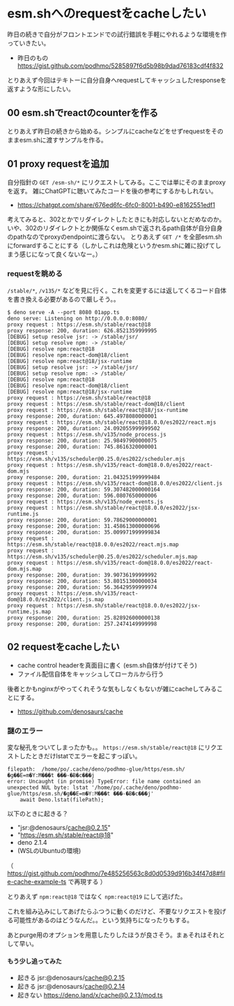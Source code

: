 # esm.shへのrequestをcacheしたい

昨日の続きで自分がフロントエンドでの試行錯誤を手軽にやれるような環境を作っていきたい。

- 昨日のもの https://gist.github.com/podhmo/5285897f6d5b98b9dad76183cdf4f832

とりあえず今回はテキトーに自分自身へrequestしてキャッシュしたresponseを返すような形にしたい。

## 00 esm.shでreactのcounterを作る

とりあえず昨日の続きから始める。シンプルにcacheなどをせずrequestをそのままesm.shに渡すサンプルを作る。

## 01 proxy requestを追加

自分指針の `GET /esm-sh/*` にリクエストしてみる。ここでは単にそのままproxyを返す。
雑にChatGPTに聴いてみたコードを後の参考にするかもしれない。

- https://chatgpt.com/share/676ed6fc-6fc0-8001-b490-e8162551edf1

考えてみると、302とかでリダイレクトしたときにも対応しないとだめなのか。
いや、302のリダイレクトとか関係なくesm.shで返されるpath自体が自分自身のpathなのでproxyのendpointに渡らない。
とりあえず `GET /*` を全部esm.shにforwardすることにする（しかしこれは危険というかesm.shに雑に投げてしまう感じになって良くないなー。）

### requestを眺める

`/stable/*`, `/v135/*` などを見に行く。これを変更するには返してくるコード自体を書き換える必要があるので厳しそう。。

```console
$ deno serve -A --port 8080 01app.ts
deno serve: Listening on http://0.0.0.0:8080/
proxy request : https://esm.sh/stable/react@18
proxy response: 200, duration: 626.8521359999995
[DEBUG] setup resolve jsr: -> /stable/jsr/
[DEBUG] setup resolve npm: -> /stable/
[DEBUG] resolve npm:react@18
[DEBUG] resolve npm:react-dom@18/client
[DEBUG] resolve npm:react@18/jsx-runtime
[DEBUG] setup resolve jsr: -> /stable/jsr/
[DEBUG] setup resolve npm: -> /stable/
[DEBUG] resolve npm:react@18
[DEBUG] resolve npm:react-dom@18/client
[DEBUG] resolve npm:react@18/jsx-runtime
proxy request : https://esm.sh/stable/react@18
proxy request : https://esm.sh/stable/react-dom@18/client
proxy request : https://esm.sh/stable/react@18/jsx-runtime
proxy response: 200, duration: 645.4978080000001
proxy request : https://esm.sh/stable/react@18.0.0/es2022/react.mjs
proxy response: 200, duration: 24.092055999999502
proxy request : https://esm.sh/v135/node_process.js
proxy response: 200, duration: 25.98497900000075
proxy response: 200, duration: 745.8616320000001
proxy request : https://esm.sh/v135/scheduler@0.25.0/es2022/scheduler.mjs
proxy request : https://esm.sh/v135/react-dom@18.0.0/es2022/react-dom.mjs
proxy response: 200, duration: 21.043251999999484
proxy request : https://esm.sh/v135/react-dom@18.0.0/es2022/client.js
proxy response: 200, duration: 59.307482000000164
proxy response: 200, duration: 596.0807650000006
proxy request : https://esm.sh/v135/node_events.js
proxy request : https://esm.sh/stable/react@18.0.0/es2022/jsx-runtime.js
proxy response: 200, duration: 59.78629000000001
proxy response: 200, duration: 31.458613000000696
proxy response: 200, duration: 35.009971999999834
proxy request : https://esm.sh/stable/react@18.0.0/es2022/react.mjs.map
proxy request : https://esm.sh/v135/scheduler@0.25.0/es2022/scheduler.mjs.map
proxy request : https://esm.sh/v135/react-dom@18.0.0/es2022/react-dom.mjs.map
proxy response: 200, duration: 39.90736199999992
proxy response: 200, duration: 53.80151300000034
proxy response: 200, duration: 56.36429599999974
proxy request : https://esm.sh/v135/react-dom@18.0.0/es2022/client.js.map
proxy request : https://esm.sh/stable/react@18.0.0/es2022/jsx-runtime.js.map
proxy response: 200, duration: 25.828926000000138
proxy response: 200, duration: 257.2474149999998
```

## 02 requestをcacheしたい

- cache control headerを真面目に書く (esm.sh自体が付けてそう)
- ファイル配信自体をキャッシュしてローカルから行う

後者とかもnginxがやってくれそうな気もしなくもないが雑にcacheしてみることにする。

- https://github.com/denosaurs/cache

### 謎のエラー

変な秘孔をついてしまったかも。。 `https://esm.sh/stable/react@18` にリクエストしたときだけlstatでエラーを起こすっぽい。

```
filepath:  /home/po/.cache/deno/podhmo-glue/https/esm.sh/�g��E=m�Y:M���t ���-�Ƀ�c���j
error: Uncaught (in promise) TypeError: file name contained an unexpected NUL byte: lstat '/home/po/.cache/deno/podhmo-glue/https/esm.sh/�g��E=m�Y:M���t ���-�Ƀ�c���j'
    await Deno.lstat(filePath);
```

以下のときに起きる？

- "jsr:@denosaurs/cache@0.2.15"
- "https://esm.sh/stable/react@18"
- deno 2.1.4
- (WSLのUbuntuの環境)

（ https://gist.github.com/podhmo/7e485256563c8d0d0539d916b34f47d8#file-cache-example-ts で再現する ）

とりあえず `npm:react@18` ではなく `npm:react@19` にして逃げた。

これを組み込みにしてあげたらふつうに動くのだけど、不要なリクエストを投げる可能性があるのはどうなんだ。。という気持ちになったりもする。

あとpurge用のオプションを用意したりしたほうが良さそう。まぁそれはそれとして早い。

#### もう少し追ってみた

- 起きる jsr:@denosaurs/cache@0.2.15
- 起きる jsr:@denosaurs/cache@0.2.14
- 起きない https://deno.land/x/cache@0.2.13/mod.ts